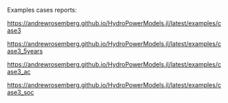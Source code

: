Examples cases reports:

https://andrewrosemberg.github.io/HydroPowerModels.jl/latest/examples/case3

https://andrewrosemberg.github.io/HydroPowerModels.jl/latest/examples/case3_5years

https://andrewrosemberg.github.io/HydroPowerModels.jl/latest/examples/case3_ac

https://andrewrosemberg.github.io/HydroPowerModels.jl/latest/examples/case3_soc


